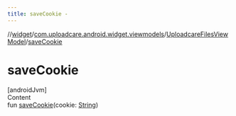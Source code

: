 ```yaml
---
title: saveCookie -
---
```

//[widget](../../index.md)/[com.uploadcare.android.widget.viewmodels](../index.md)/[UploadcareFilesViewModel](index.md)/[saveCookie](save-cookie.md)



# saveCookie  
[androidJvm]  
Content  
fun [saveCookie](save-cookie.md)(cookie: [String](https://kotlinlang.org/api/latest/jvm/stdlib/kotlin/-string/index.html))  



